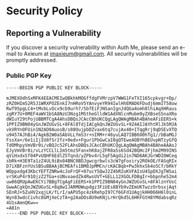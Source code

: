 # Security Policy

## Reporting a Vulnerability

If you discover a security vulnerability within Auth Me, please send an e-mail
to Axieum at imaxieum@gmail.com. All security vulnerabilities will be promptly
addressed.

### Public PGP Key

```asc
-----BEGIN PGP PUBLIC KEY BLOCK-----

mJMEXOdhSxMFK4EEACMEIwQBkhkMOGffdgFVMrzpV7WWG1FeTXI165cpkvgr+Dp/
zRZ0HIm52R5J1WRXPOZEnkI7nHRoV5YAnvyeYR94IwlHhEMAD6FDudj6mmIT58ow
RwT95pgLC4+tMvbLvOcx9cb9urh7/SbfEiFJNSanIgnJdQGa4omh8lhiAqXHRaus
zgRY7U+0MEF4aWV1bSA8NzU3Nzg1MStheGlldW1AdXNlcnMubm9yZXBseS5naXRo
dWIuY29tPojUBBMTCgA4AhsDBQsJCAcCBhUKCQgLAgQWAgMBAh4BAheAFiEERS+k
1PPIZ9BN04yGnJWZUGvSL+8FAl0TdjIACgkQnJWZUGvSL+9Z4AIJAYhtRlJk5MJA
vkVRYnOFUin1N2AD0AuosB/s88OujpbDZvax6tq7cujAx48+ITqgRrj9qDSEvXTQ
u9457AJhBi4/AgkB2W0aSAbVLLfmS3r+nIRM+r46yuLAQ7IBB6O0hTg1//bBaMGJ
FssXa+/6e1iIjIU8fSr2fz+0edv+Fgur1PbGwCaI0gQTEwoAOBYhBEUvpNTzyGfQ
TdOMhpyVmVBr0i/vBQJc52FLAhsDBQsJCAcCBhUKCQgLAgQWAgMBAh4BAheAAAoJ
EJyVmVBr0i/vLzYCCLlLIm5tmz5FanxhK8ajZFR8aSs6Sd42BQHc2Fjhm2M99INS
qViHxdxSf04PvUQHF6EdlZ5Tqnd/yZPbv4rL5qF5Agdi2in7ND6AKJGrWDIOWCeq
sbRk+H3E9Ta1zZ4UL9iBx04BNC0BDJgwcgrbwls3cW7gFoxiry2ROkOE/FASqRIx
D7iXBFznYUsSBSuBBAAjBCMEAfs1BM0JpMMCn/cKACBqb+Pw3khxSk4o5Cf/bRkY
WOppxdg43KbcYEFTZNRw4cJoFrQF+07ucYSQwJ2Z4bR2uKVFAIsU4SpDXJgTWSai
vrSKuP4r91OjzZ2TGa+sUNvxaedZk4RwsUVT+GELL12XGOLFDBgIr+bbpnhe52m4
uw06QRUpAwEKCYi7BBgTCgAgFiEERS+k1PPIZ9BN04yGnJWZUGvSL+8FAlznYUsC
GwwACgkQnJWZUGvSL+8q8wIJARMOWupdgz3FiUEs8BYb9vZEmUKTwzzOrbsxjAqt
SEnRJ+5ZuHV2xqjLK/fLrI/aAPU5pc4zkRehpI97Cf6GFd1UAgjkHH066H6l0inL
Wyn83wdcCivhc8GMjXeCzTA+g2AaDOs8U9eKNjLrHrQkd5L6HKFGtH8YMdabsqRz
4U1sAmnQKw==
=A81n
-----END PGP PUBLIC KEY BLOCK-----
```
